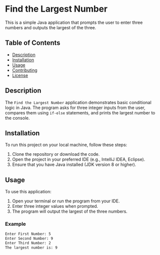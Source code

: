 # Find the Largest Number

This is a simple Java application that prompts the user to enter three numbers and outputs the largest of the three.

## Table of Contents
- [Description](#description)
- [Installation](#installation)
- [Usage](#usage)
- [Contributing](#contributing)
- [License](#license)

## Description

The `Find the Largest Number` application demonstrates basic conditional logic in Java. The program asks for three integer inputs from the user, compares them using `if-else` statements, and prints the largest number to the console.

## Installation

To run this project on your local machine, follow these steps:

1. Clone the repository or download the code.
2. Open the project in your preferred IDE (e.g., IntelliJ IDEA, Eclipse).
3. Ensure that you have Java installed (JDK version 8 or higher).

## Usage

To use this application:

1. Open your terminal or run the program from your IDE.
2. Enter three integer values when prompted.
3. The program will output the largest of the three numbers.

### Example

```bash
Enter First Number: 5
Enter Second Number: 9
Enter Third Number: 2
The largest number is: 9
